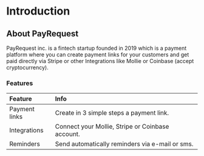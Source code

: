 # Introduction

## About PayRequest

PayRequest inc. is a fintech startup founded in 2019 which is a payment platform where you can create payment links for your customers and get paid directly via Stripe or other Integrations like Mollie or Coinbase \(accept cryptocurrency\).

### Features

| Feature | Info |
| :--- | :--- |
| Payment links | Create in 3 simple steps a payment link. |
| Integrations | Connect your Mollie, Stripe or Coinbase account. |
| Reminders | Send automatically reminders via e-mail or sms. |

